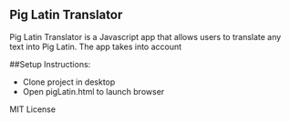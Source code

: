 ## Pig Latin Translator
Pig Latin Translator is a Javascript app that allows users to translate any text into Pig Latin. 
The app takes into account 

##Setup Instructions:

- Clone project in desktop
- Open pigLatin.html to launch browser

MIT License
